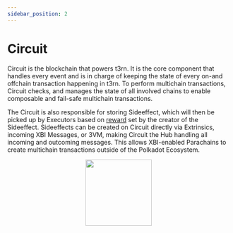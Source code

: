 ```yaml
---
sidebar_position: 2
---
```


# Circuit
Circuit is the blockchain that powers t3rn. It is the core component that handles every event and is in charge of keeping the state of every on-and offchain transaction happening in t3rn. 
To perform multichain transactions, Circuit checks, and manages the state of all involved chains to enable composable and fail-safe multichain transactions.

The Circuit is also responsible for storing Sideeffect, which will then be picked up by Executors based on [reward](sfx-overview#max_reward) set by the creator of the Sideeffect.
Sideeffects can be created on Circuit directly via Extrinsics, incoming XBI Messages, or 3VM, making   Circuit the Hub handling all incoming and outcoming messages.
This allows XBI-enabled Parachains to create multichain transactions outside of the Polkadot Ecosystem.

<p align="center">
    <img height="150" src="/img/t3rn_circuit.png?raw=true"/>
</p>


